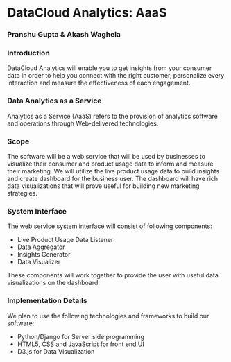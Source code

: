 # DataCloud Analytics: AaaS
### Pranshu Gupta & Akash Waghela

### Introduction
DataCloud Analytics will enable you to get insights from your consumer data in order to help you connect with the right customer, personalize every interaction and measure the effectiveness of each engagement.

### Data Analytics as a Service
Analytics as a Service (AaaS) refers to the provision of analytics software and operations through Web-delivered technologies. 

### Scope
The software will be a web service that will be used by businesses to visualize their consumer and product usage data to inform and measure their marketing. We will utilize the live product usage data to build insights and create dashboard for the business user. The dashboard will have rich data visualizations that will prove useful for building new marketing strategies. 

### System Interface
The web service system interface will consist of following components:
* Live Product Usage Data Listener
* Data Aggregator
* Insights Generator
* Data Visualizer 

These components will work together to provide the user with useful data visualizations on the dashboard.

### Implementation Details
We plan to use the following technologies and frameworks to build our software:
* Python/Django for Server side programming
* HTML5, CSS and JavaScript for front end UI
* D3.js for Data Visualization 
